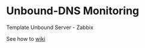 # Unbound-DNS Monitoring
Template Unbound Server - Zabbix 

See how to [wiki](https://github.com/jeftedelima/Unbound-DNS/wiki)
